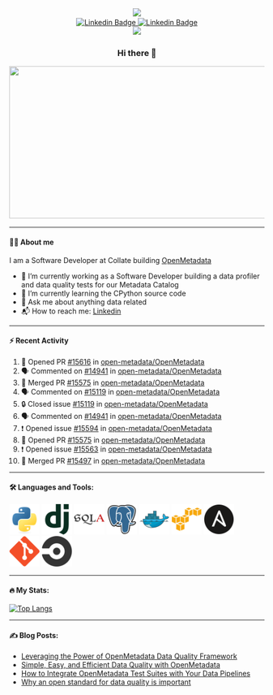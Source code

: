 <div id="header" align="center">
  <img src="https://media.giphy.com/media/5eLDrEaRGHegx2FeF2/giphy.gif" width="100"/>
</div>
<div id="badges" align="center">
  <a href="https://www.linkedin.com/in/teddycrepineau/">
    <img src="https://shields.io/badge/Linkedin-blue?logo=linkedin&logoColor=white&style=for-the-badge" alt="Linkedin Badge"/>
  </a>
  <a href="https://medium.com/@teddycrpineau">
    <img src="https://shields.io/badge/Medium-black?logo=medium&logoColor=white&style=for-the-badge" alt="Linkedin Badge"/>
  </a>
</div>
<div align="center">
  <img src="https://komarev.com/ghpvc/?username=TeddyCr&color=blue&style=flat-square" />
</div>

<h3 align="center">
Hi there 👋
</h3>
<div align="center">
  <img src="https://media.giphy.com/media/L8K62iTDkzGX6/giphy.gif" width="600" height="300"/>
</div>

---

#### :technologist: About me
I am a Software Developer at Collate building <a href="https://open-metadata.org"/>OpenMetadata</a>
- 🔭 I’m currently working as a Software Developer building a data profiler and data quality tests for our Metadata Catalog
- 🐍 I’m currently learning the CPython source code
- 💬 Ask me about anything data related
- 📬 How to reach me: [Linkedin](https://shields.io/badge/Linkedin-blue?logo=linkedin&logoColor=white&style=for-the-badge)

---

#### ⚡️ Recent Activity
<!--START_SECTION:activity-->
1. 💪 Opened PR [#15616](https://github.com/open-metadata/OpenMetadata/pull/15616) in [open-metadata/OpenMetadata](https://github.com/open-metadata/OpenMetadata)
2. 🗣 Commented on [#14941](https://github.com/open-metadata/OpenMetadata/issues/14941#issuecomment-2006060838) in [open-metadata/OpenMetadata](https://github.com/open-metadata/OpenMetadata)
3. 🎉 Merged PR [#15575](https://github.com/open-metadata/OpenMetadata/pull/15575) in [open-metadata/OpenMetadata](https://github.com/open-metadata/OpenMetadata)
4. 🗣 Commented on [#15119](https://github.com/open-metadata/OpenMetadata/issues/15119#issuecomment-2003075547) in [open-metadata/OpenMetadata](https://github.com/open-metadata/OpenMetadata)
5. 🔒 Closed issue [#15119](https://github.com/open-metadata/OpenMetadata/issues/15119) in [open-metadata/OpenMetadata](https://github.com/open-metadata/OpenMetadata)
6. 🗣 Commented on [#14941](https://github.com/open-metadata/OpenMetadata/issues/14941#issuecomment-2003075204) in [open-metadata/OpenMetadata](https://github.com/open-metadata/OpenMetadata)
7. ❗ Opened issue [#15594](https://github.com/open-metadata/OpenMetadata/issues/15594) in [open-metadata/OpenMetadata](https://github.com/open-metadata/OpenMetadata)
8. 💪 Opened PR [#15575](https://github.com/open-metadata/OpenMetadata/pull/15575) in [open-metadata/OpenMetadata](https://github.com/open-metadata/OpenMetadata)
9. ❗ Opened issue [#15563](https://github.com/open-metadata/OpenMetadata/issues/15563) in [open-metadata/OpenMetadata](https://github.com/open-metadata/OpenMetadata)
10. 🎉 Merged PR [#15497](https://github.com/open-metadata/OpenMetadata/pull/15497) in [open-metadata/OpenMetadata](https://github.com/open-metadata/OpenMetadata)
<!--END_SECTION:activity-->

---

#### :hammer_and_wrench: Languages and Tools:
<div>
   <img src="https://github.com/devicons/devicon/blob/master/icons/python/python-original.svg" width="60" height="60"/>
   <img src="https://github.com/devicons/devicon/blob/master/icons/django/django-plain.svg" width="60" height="60"/>
   <img src="https://github.com/devicons/devicon/blob/master/icons/sqlalchemy/sqlalchemy-original.svg" width="60" height="60"/>
   <img src="https://github.com/devicons/devicon/blob/master/icons/postgresql/postgresql-original.svg" width="60" height="60"/>
   <img src="https://github.com/devicons/devicon/blob/master/icons/docker/docker-original.svg" width="60" height="60"/>
   <img src="https://github.com/devicons/devicon/blob/master/icons/amazonwebservices/amazonwebservices-original.svg" width="60" height="60"/>
   <img src="https://github.com/devicons/devicon/blob/master/icons/ansible/ansible-original.svg" width="60" height="60"/>
   <img src="https://github.com/devicons/devicon/blob/master/icons/git/git-original.svg" width="60" height="60"/>
   <img src="https://github.com/devicons/devicon/blob/master/icons/circleci/circleci-plain.svg" width="60" height="60"/>
</div>

---

#### 🔥 My Stats:
[![Top Langs](https://github-readme-stats.vercel.app/api/top-langs/?username=TeddyCr&layout=compact&hide=javascript,html,css)](https://github.com/anuraghazra/github-readme-stats)

---

#### ✍️ Blog Posts:
<!-- BLOG-POST-LIST:START -->
- [Leveraging the Power of OpenMetadata Data Quality Framework](https://blog.open-metadata.org/leveraging-the-power-of-openmetadata-data-quality-framework-385ba2d8eaf?source=rss-16e0670af08f------2)
- [Simple, Easy, and Efficient Data Quality with OpenMetadata](https://blog.open-metadata.org/simple-easy-and-efficient-data-quality-with-openmetadata-1c4e7d329364?source=rss-16e0670af08f------2)
- [How to Integrate OpenMetadata Test Suites with Your Data Pipelines](https://blog.open-metadata.org/how-to-integrate-openmetadata-test-suites-with-your-data-pipelines-d83fb55fa494?source=rss-16e0670af08f------2)
- [Why an open standard for data quality is important](https://blog.open-metadata.org/why-are-we-building-a-data-quality-standard-1753fae87259?source=rss-16e0670af08f------2)
<!-- BLOG-POST-LIST:END -->
